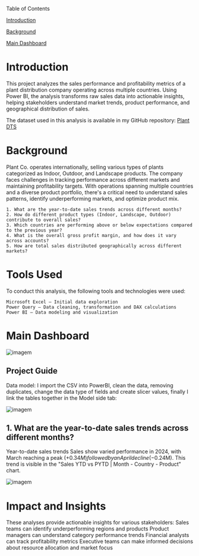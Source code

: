 Table of Contents

 [Introduction](#Introduction)
 
 [Background](#Background)  
 
 [Main Dashboard](#Main-Dashboard)
####
####

# Introduction

This project analyzes the sales performance and profitability metrics of a plant distribution company operating across multiple countries. Using Power BI, the analysis transforms raw sales data into actionable insights, helping stakeholders understand market trends, product performance, and geographical distribution of sales.

The dataset used in this analysis is available in my GitHub repository: [Plant DTS](https://github.com/Ruben-Eduard/PortfolioProjects/blob/main/Power%20BI/Plant_DTS.xls)

# Background

Plant Co. operates internationally, selling various types of plants categorized as Indoor, Outdoor, and Landscape products. The company faces challenges in tracking performance across different markets and maintaining profitability targets. With operations spanning multiple countries and a diverse product portfolio, there's a critical need to understand sales patterns, identify underperforming markets, and optimize product mix.
    
    1. What are the year-to-date sales trends across different months?
    2. How do different product types (Indoor, Landscape, Outdoor) contribute to overall sales?
    3. Which countries are performing above or below expectations compared to the previous year?
    4. What is the overall gross profit margin, and how does it vary across accounts?
    5. How are total sales distributed geographically across different markets?

# Tools Used

To conduct this analysis, the following tools and technologies were used:

    Microsoft Excel – Initial data exploration
    Power Query – Data cleaning, transformation and DAX calculations
    Power BI – Data modeling and visualization

# Main Dashboard

![imagem](https://github.com/user-attachments/assets/1044245d-f8a5-475e-93f8-25f870b0e32d)

## Project Guide

Data model:
I import the CSV into PowerBI, clean the data, removing duplicates, change the data type of fields and create slicer values, finally I link the tables together in the Model side tab:

![imagem](https://github.com/user-attachments/assets/fb42f895-f519-4280-ba89-84b1f13a0a99)


## 1. What are the year-to-date sales trends across different months?

Year-to-date sales trends Sales show varied performance in 2024, with March reaching a peak (+$0.34M) followed by an April decline (-$0.24M). This trend is visible in the "Sales YTD vs PYTD | Month - Country - Product" chart.


![imagem](https://github.com/user-attachments/assets/a914abc1-858a-4bdd-892a-6dad14c14ec9)


# Impact and Insights

These analyses provide actionable insights for various stakeholders:
Sales teams can identify underperforming regions and products
Product managers can understand category performance trends
Financial analysts can track profitability metrics
Executive teams can make informed decisions about resource allocation and market focus
